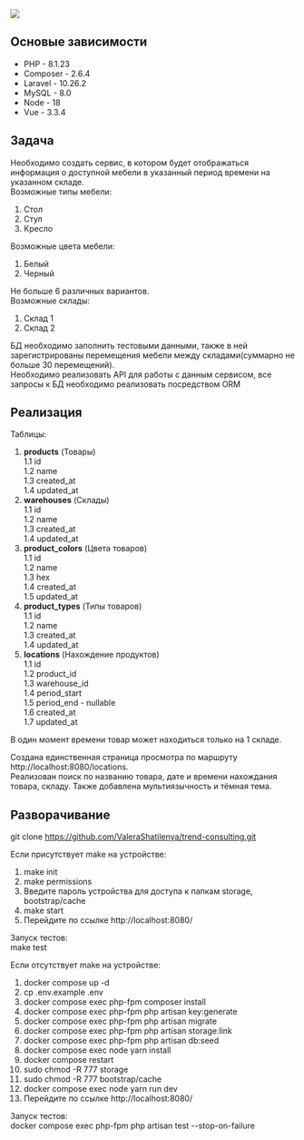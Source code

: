 ![](https://buhpress.ru/wp-content/uploads/2021/08/peremeschenie-tovarov-720x400.jpg)

## Основые зависимости

-   PHP - 8.1.23
-   Composer - 2.6.4
-   Laravel - 10.26.2
-   MySQL - 8.0
-   Node - 18
-   Vue - 3.3.4

## Задача

Необходимо создать сервис, в котором будет отображаться информация о доступной мебели в указанный период времени на указанном складе.  
Возможные типы мебели:

1.  Стол
2.  Стул
3.  Кресло

Возможные цвета мебели:

1. Белый
2. Черный

Не больше 6 различных вариантов.  
Возможные склады:

1. Склад 1
2. Склад 2

БД необходимо заполнить тестовыми данными, также в ней зарегистрированы перемещения мебели между складами(суммарно не больше 30 перемещений).  
Необходимо реализовать API для работы с данным сервисом, все запросы к БД необходимо реализовать посредством ORM

## Реализация

Таблицы:

1.  **products** (Товары)  
    1.1 id  
    1.2 name  
    1.3 created_at  
    1.4 updated_at
2.  **warehouses** (Склады)  
    1.1 id  
    1.2 name  
    1.3 created_at  
    1.4 updated_at
3.  **product_colors** (Цвета товаров)  
    1.1 id  
    1.2 name  
    1.3 hex  
    1.4 created_at  
    1.5 updated_at
4.  **product_types** (Типы товаров)  
    1.1 id  
    1.2 name  
    1.3 created_at  
    1.4 updated_at
5.  **locations** (Нахождение продуктов)  
    1.1 id  
    1.2 product_id  
    1.3 warehouse_id  
    1.4 period_start  
    1.5 period_end - nullable  
    1.6 created_at  
    1.7 updated_at

В один момент времени товар может находиться только на 1 складе.

Создана единственная страница просмотра по маршруту http://localhost:8080/locations.  
Реализован поиск по названию товара, дате и времени нахождания товара, складу.
Также добавлена мультиязычность и тёмная тема.

## Разворачивание

git clone https://github.com/ValeraShatilenya/trend-consulting.git

Если присутствует make на устройстве:

1. make init
2. make permissions
3. Введите пароль устройства для доступа к папкам storage, bootstrap/cache
4. make start
5. Перейдите по ссылке http://localhost:8080/

Запуск тестов:  
make test

Если отсутствует make на устройстве:

1.  docker compose up -d
2.  cp .env.example .env
3.  docker compose exec php-fpm composer install
4.  docker compose exec php-fpm php artisan key:generate
5.  docker compose exec php-fpm php artisan migrate
6.  docker compose exec php-fpm php artisan storage:link
7.  docker compose exec php-fpm php artisan db:seed
8.  docker compose exec node yarn install
9.  docker compose restart
10. sudo chmod -R 777 storage
11. sudo chmod -R 777 bootstrap/cache
12. docker compose exec node yarn run dev
13. Перейдите по ссылке http://localhost:8080/

Запуск тестов:  
docker compose exec php-fpm php artisan test --stop-on-failure
